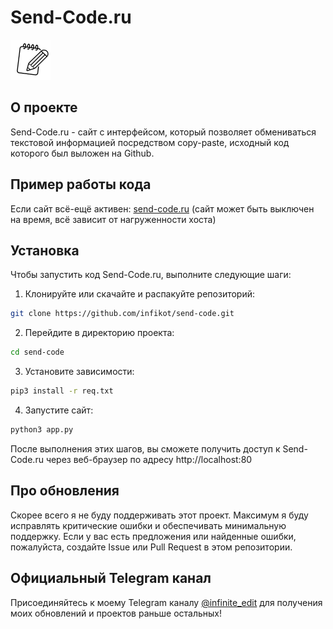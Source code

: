 # Send-Code.ru

![Send-Code.ru Logo](static/favicon.png)

## О проекте
Send-Code.ru - сайт с интерфейсом, который позволяет обмениваться текстовой информацией посредством copy-paste, исходный код которого был выложен на Github.

## Пример работы кода
Если сайт всё-ещё активен: [send-code.ru](https://send-code.ru)
(сайт может быть выключен на время, всё зависит от нагруженности хоста)

## Установка
Чтобы запустить код Send-Code.ru, выполните следующие шаги:

1. Клонируйте или скачайте и распакуйте репозиторий:
```bash
git clone https://github.com/infikot/send-code.git
```
2. Перейдите в директорию проекта:
```bash
cd send-code
```
3. Установите зависимости:
```bash
pip3 install -r req.txt
```
4. Запустите сайт:
```bash
python3 app.py
```
После выполнения этих шагов, вы сможете получить доступ к Send-Code.ru через веб-браузер по адресу http://localhost:80

## Про обновления
Скорее всего я не буду поддерживать этот проект. Максимум я буду исправлять критические ошибки и обеспечивать минимальную поддержку.
Если у вас есть предложения или найденные ошибки, пожалуйста, создайте Issue или Pull Request в этом репозитории.

## Официальный Telegram канал
Присоединяйтесь к моему Telegram каналу [@infinite_edit](https://t.me/infinite_edit) для получения моих обновлений и проектов раньше остальных!
